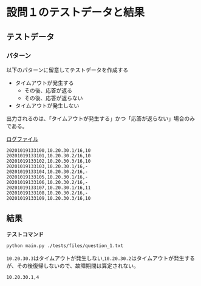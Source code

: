 # 設問１のテストデータと結果

## テストデータ

### パターン

以下のパターンに留意してテストデータを作成する

- タイムアウトが発生する
  - その後、応答が返る
  - その後、応答が返らない
- タイムアウトが発生しない

出力されるのは、「タイムアウトが発生する」かつ「応答が返らない」場合のみである。

[ログファイル](./files/question_1.txt)

```
20201019133100,10.20.30.1/16,10
20201019133101,10.20.30.2/16,10
20201019133102,10.20.30.3/16,10
20201019133103,10.20.30.1/16,-
20201019133104,10.20.30.2/16,-
20201019133105,10.20.30.1/16,-
20201019133106,10.20.30.2/16,-
20201019133107,10.20.30.1/16,11
20201019133108,10.20.30.2/16,-
20201019133109,10.20.30.3/16,10
```

## 結果

**テストコマンド**

```bash
python main.py ./tests/files/question_1.txt
```

`10.20.30.3`はタイムアウトが発生しない,`10.20.30.2`はタイムアウトが発生するが、その後復帰しないので、故障期間は算定されない。

```
10.20.30.1,4
```

